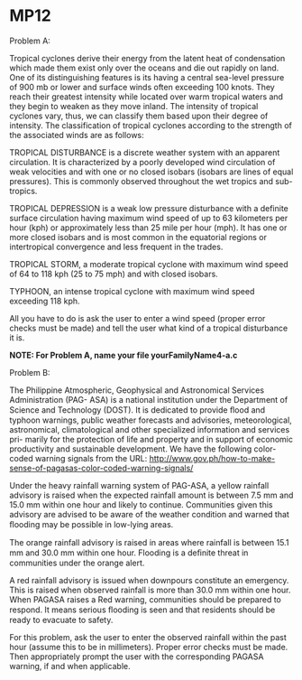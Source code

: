 # MP12
Problem A:

Tropical cyclones derive their energy from the latent heat of condensation which made them exist only over the oceans and die out rapidly on land. One of its distinguishing features is its having a central sea-level pressure of 900 mb or lower and surface winds often exceeding 100 knots. They reach their greatest intensity while located over warm tropical waters and they begin to weaken as they move inland. The intensity of tropical cyclones vary, thus, we can classify them based upon their degree of intensity. The classification of tropical cyclones according to the strength of the associated winds are as follows:

TROPICAL DISTURBANCE is a discrete weather system with an apparent circulation. It is characterized by a poorly developed wind circulation of weak velocities and with one or no closed isobars (isobars are lines of equal pressures). This is commonly observed throughout the wet tropics and sub-tropics.

TROPICAL DEPRESSION is a weak low pressure disturbance with a definite surface circulation having maximum wind speed of up to 63 kilometers per hour (kph) or approximately less than 25 mile per hour (mph). It has one or more closed isobars and is most common in the equatorial regions or intertropical convergence and less frequent in the trades.

TROPICAL STORM, a moderate tropical cyclone with maximum wind speed of 64 to 118 kph (25 to 75 mph) and with closed isobars.

TYPHOON, an intense tropical cyclone with maximum wind speed exceeding 118 kph.

All you have to do is ask the user to enter a wind speed (proper error checks must be made) and tell the user what kind of a tropical disturbance it is.

**NOTE: For Problem A, name your file yourFamilyName4-a.c**


Problem B:

The Philippine Atmospheric, Geophysical and Astronomical Services Administration (PAG- ASA) is a national institution under the Department of Science and Technology (DOST). It is dedicated to provide ﬂood and typhoon warnings, public weather forecasts and advisories, meteorological, astronomical, climatological and other specialized information and services pri- marily for the protection of life and property and in support of economic productivity and sustainable development. We have the following color-coded warning signals from the URL: http://www.gov.ph/how-to-make-sense-of-pagasas-color-coded-warning-signals/

Under the heavy rainfall warning system of PAG-ASA, a yellow rainfall advisory is raised when the expected rainfall amount is between 7.5 mm and 15.0 mm within one hour and likely to continue. Communities given this advisory are advised to be aware of the weather condition and warned that ﬂooding may be possible in low-lying areas.

The orange rainfall advisory is raised in areas where rainfall is between 15.1 mm and 30.0 mm within one hour. Flooding is a deﬁnite threat in communities under the orange alert.

A red rainfall advisory is issued when downpours constitute an emergency. This is raised when observed rainfall is more than 30.0 mm within one hour. When PAGASA raises a Red warning, communities should be prepared to respond. It means serious ﬂooding is seen and that residents should be ready to evacuate to safety.

For this problem, ask the user to enter the observed rainfall within the past hour (assume this to be in millimeters). Proper error checks must be made.  Then appropriately prompt the user with the corresponding PAGASA warning, if and when applicable.
